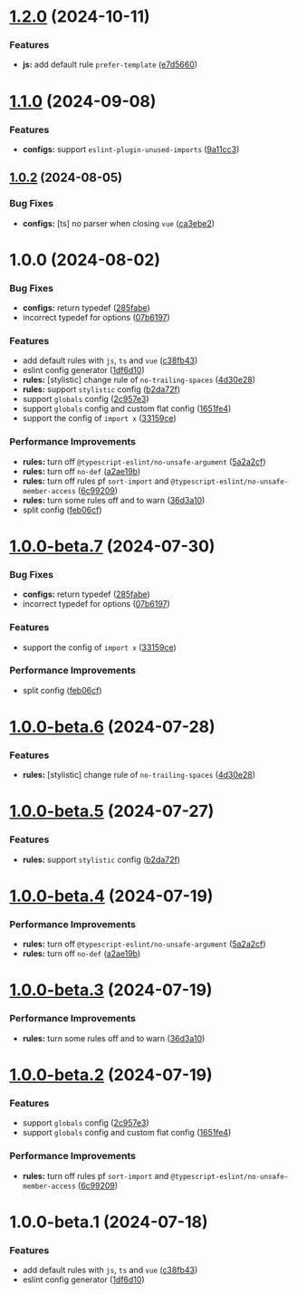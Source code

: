# [1.2.0](https://github.com/akinoccc/eslint-config-airbe/compare/v1.1.0...v1.2.0) (2024-10-11)


### Features

* **js:** add default rule `prefer-template` ([e7d5660](https://github.com/akinoccc/eslint-config-airbe/commit/e7d5660d19851c88136c78642620b77226714b77))

# [1.1.0](https://github.com/akinoccc/eslint-config-airbe/compare/v1.0.2...v1.1.0) (2024-09-08)


### Features

* **configs:** support `eslint-plugin-unused-imports` ([9a11cc3](https://github.com/akinoccc/eslint-config-airbe/commit/9a11cc3189a5f8afb5b3d7364bce5ed6b2c29517))

## [1.0.2](https://github.com/akinoccc/eslint-config-airbe/compare/v1.0.1...v1.0.2) (2024-08-05)


### Bug Fixes

* **configs:** [ts] no parser when closing `vue` ([ca3ebe2](https://github.com/akinoccc/eslint-config-airbe/commit/ca3ebe26146c73bd9b78062631b2aa785393b9a9))

# 1.0.0 (2024-08-02)


### Bug Fixes

* **configs:** return typedef ([285fabe](https://github.com/akinoccc/eslint-config-airbe/commit/285fabe722a9672517d2faee778810b25bd9ef25))
* incorrect typedef for options ([07b6197](https://github.com/akinoccc/eslint-config-airbe/commit/07b61978bfc7c56c0ed76c28a95a2017078d48b9))


### Features

* add default rules with `js`, `ts` and `vue` ([c38fb43](https://github.com/akinoccc/eslint-config-airbe/commit/c38fb437f44b7376d4d64b296b50093bbd2db2cc))
* eslint config generator ([1df6d10](https://github.com/akinoccc/eslint-config-airbe/commit/1df6d10883cc17d24be690896efffffe0dca81cd))
* **rules:** [stylistic] change rule of `no-trailing-spaces` ([4d30e28](https://github.com/akinoccc/eslint-config-airbe/commit/4d30e281de8904a3345ddd2a5d637edfd65fb28a))
* **rules:** support `stylistic` config ([b2da72f](https://github.com/akinoccc/eslint-config-airbe/commit/b2da72fa67efc4dc7fdd4aa291d37c01f16000d5))
* support `globals` config ([2c957e3](https://github.com/akinoccc/eslint-config-airbe/commit/2c957e356ca2f5beae8f10e946a124cb84449f05))
* support `globals` config and custom flat config ([1651fe4](https://github.com/akinoccc/eslint-config-airbe/commit/1651fe49a6c70deaea174588adde37855ce62503))
* support the config of `import x` ([33159ce](https://github.com/akinoccc/eslint-config-airbe/commit/33159cef29c445249f9a3168b950fb0c95eca1af))


### Performance Improvements

* **rules:** turn off `@typescript-eslint/no-unsafe-argument` ([5a2a2cf](https://github.com/akinoccc/eslint-config-airbe/commit/5a2a2cfc4260178d2d510f94b8dcba9980941e93))
* **rules:** turn off `no-def` ([a2ae19b](https://github.com/akinoccc/eslint-config-airbe/commit/a2ae19b2187b5c5a6d8bb6621f716722228e0598))
* **rules:** turn off rules pf `sort-import` and `@typescript-eslint/no-unsafe-member-access` ([6c99209](https://github.com/akinoccc/eslint-config-airbe/commit/6c992098cc6cb5cdd5c00e3ce2a7b71725ac8b76))
* **rules:** turn some rules off and to warn ([36d3a10](https://github.com/akinoccc/eslint-config-airbe/commit/36d3a10e223e369397ae5f99346825bda3578eec))
* split config ([feb06cf](https://github.com/akinoccc/eslint-config-airbe/commit/feb06cf4e7b3175f478c316dbb708f9ae5b76819))

# [1.0.0-beta.7](https://github.com/akinoccc/eslint-config-airbe/compare/v1.0.0-beta.6...v1.0.0-beta.7) (2024-07-30)


### Bug Fixes

* **configs:** return typedef ([285fabe](https://github.com/akinoccc/eslint-config-airbe/commit/285fabe722a9672517d2faee778810b25bd9ef25))
* incorrect typedef for options ([07b6197](https://github.com/akinoccc/eslint-config-airbe/commit/07b61978bfc7c56c0ed76c28a95a2017078d48b9))


### Features

* support the config of `import x` ([33159ce](https://github.com/akinoccc/eslint-config-airbe/commit/33159cef29c445249f9a3168b950fb0c95eca1af))


### Performance Improvements

* split config ([feb06cf](https://github.com/akinoccc/eslint-config-airbe/commit/feb06cf4e7b3175f478c316dbb708f9ae5b76819))

# [1.0.0-beta.6](https://github.com/akinoccc/eslint-config-airbe/compare/v1.0.0-beta.5...v1.0.0-beta.6) (2024-07-28)


### Features

* **rules:** [stylistic] change rule of `no-trailing-spaces` ([4d30e28](https://github.com/akinoccc/eslint-config-airbe/commit/4d30e281de8904a3345ddd2a5d637edfd65fb28a))

# [1.0.0-beta.5](https://github.com/akinoccc/eslint-config-airbe/compare/v1.0.0-beta.4...v1.0.0-beta.5) (2024-07-27)


### Features

* **rules:** support `stylistic` config ([b2da72f](https://github.com/akinoccc/eslint-config-airbe/commit/b2da72fa67efc4dc7fdd4aa291d37c01f16000d5))

# [1.0.0-beta.4](https://github.com/akinoccc/eslint-config-airbe/compare/v1.0.0-beta.3...v1.0.0-beta.4) (2024-07-19)


### Performance Improvements

* **rules:** turn off `@typescript-eslint/no-unsafe-argument` ([5a2a2cf](https://github.com/akinoccc/eslint-config-airbe/commit/5a2a2cfc4260178d2d510f94b8dcba9980941e93))
* **rules:** turn off `no-def` ([a2ae19b](https://github.com/akinoccc/eslint-config-airbe/commit/a2ae19b2187b5c5a6d8bb6621f716722228e0598))

# [1.0.0-beta.3](https://github.com/akinoccc/eslint-config-airbe/compare/v1.0.0-beta.2...v1.0.0-beta.3) (2024-07-19)


### Performance Improvements

* **rules:** turn some rules off and to warn ([36d3a10](https://github.com/akinoccc/eslint-config-airbe/commit/36d3a10e223e369397ae5f99346825bda3578eec))

# [1.0.0-beta.2](https://github.com/akinoccc/eslint-config-airbe/compare/v1.0.0-beta.1...v1.0.0-beta.2) (2024-07-19)


### Features

* support `globals` config ([2c957e3](https://github.com/akinoccc/eslint-config-airbe/commit/2c957e356ca2f5beae8f10e946a124cb84449f05))
* support `globals` config and custom flat config ([1651fe4](https://github.com/akinoccc/eslint-config-airbe/commit/1651fe49a6c70deaea174588adde37855ce62503))


### Performance Improvements

* **rules:** turn off rules pf `sort-import` and `@typescript-eslint/no-unsafe-member-access` ([6c99209](https://github.com/akinoccc/eslint-config-airbe/commit/6c992098cc6cb5cdd5c00e3ce2a7b71725ac8b76))

# 1.0.0-beta.1 (2024-07-18)


### Features

* add default rules with `js`, `ts` and `vue` ([c38fb43](https://github.com/akinoccc/eslint-config-airbe/commit/c38fb437f44b7376d4d64b296b50093bbd2db2cc))
* eslint config generator ([1df6d10](https://github.com/akinoccc/eslint-config-airbe/commit/1df6d10883cc17d24be690896efffffe0dca81cd))
